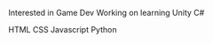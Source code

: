 Interested in Game Dev
Working on learning Unity C#

HTML CSS Javascript Python

<!---
waffold/waffold is a ✨ special ✨ repository because its `README.md` (this file) appears on your GitHub profile.
You can click the Preview link to take a look at your changes.
--->
